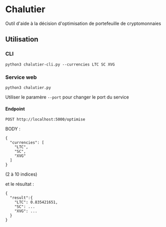 # Chalutier

Outil d'aide à la décision d'optimisation de portefeuille de cryptomonnaies

## Utilisation

### CLI
```
python3 chalutier-cli.py --currencies LTC SC XVG
```

### Service web
```
python3 chalutier.py
```

Utiliser le paramère `--port` pour changer le port du service

#### Endpoint


```
POST http://localhost:5000/optimise
```

BODY :
```
{
  "currencies": [
    "LTC",
    "SC",
    "XVG"
  ]
}
```
(2 à 10 indices)

et le résultat :

```
{
  "result":{
    "LTC": 0.835421651,
    "SC": ...
    "XVG": ...
  }
}
```
